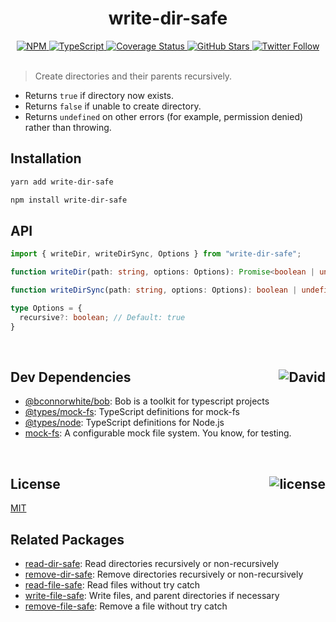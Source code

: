 <div align="center">
  <h1>write-dir-safe</h1>
  <a href="https://npmjs.com/package/write-dir-safe">
    <img alt="NPM" src="https://img.shields.io/npm/v/write-dir-safe.svg">
  </a>
  <a href="https://github.com/bconnorwhite/write-dir-safe">
    <img alt="TypeScript" src="https://img.shields.io/github/languages/top/bconnorwhite/write-dir-safe.svg">
  </a>
  <a href='https://coveralls.io/github/bconnorwhite/write-dir-safe?branch=master'>
    <img alt="Coverage Status" src="https://img.shields.io/coveralls/github/bconnorwhite/write-dir-safe.svg?branch=master">
  </a>
  <a href="https://github.com/bconnorwhite/write-dir-safe">
    <img alt="GitHub Stars" src="https://img.shields.io/github/stars/bconnorwhite/write-dir-safe?label=Stars%20Appreciated%21&style=social">
  </a>
  <a href="https://twitter.com/bconnorwhite">
    <img alt="Twitter Follow" src="https://img.shields.io/twitter/follow/bconnorwhite.svg?label=%40bconnorwhite&style=social">
  </a>
</div>

<br />

> Create directories and their parents recursively.

- Returns `true` if directory now exists.
- Returns `false` if unable to create directory.
- Returns `undefined` on other errors (for example, permission denied) rather than throwing.

## Installation

```sh
yarn add write-dir-safe
```

```sh
npm install write-dir-safe
```

## API

```ts
import { writeDir, writeDirSync, Options } from "write-dir-safe";

function writeDir(path: string, options: Options): Promise<boolean | undefined>;

function writeDirSync(path: string, options: Options): boolean | undefined;

type Options = {
  recursive?: boolean; // Default: true
}
```

<br />

<h2>Dev Dependencies<img align="right" alt="David" src="https://img.shields.io/david/dev/bconnorwhite/write-dir-safe.svg"></h2>

- [@bconnorwhite/bob](https://www.npmjs.com/package/@bconnorwhite/bob): Bob is a toolkit for typescript projects
- [@types/mock-fs](https://www.npmjs.com/package/@types/mock-fs): TypeScript definitions for mock-fs
- [@types/node](https://www.npmjs.com/package/@types/node): TypeScript definitions for Node.js
- [mock-fs](https://www.npmjs.com/package/mock-fs): A configurable mock file system.  You know, for testing.

<br />

<h2>License <img align="right" alt="license" src="https://img.shields.io/npm/l/write-dir-safe.svg"></h2>

[MIT](https://opensource.org/licenses/MIT)

## Related Packages

- [read-dir-safe](https://www.npmjs.com/package/read-dir-safe): Read directories recursively or non-recursively
- [remove-dir-safe](https://www.npmjs.com/package/remove-dir-safe): Remove directories recursively or non-recursively
- [read-file-safe](https://www.npmjs.com/package/read-file-safe): Read files without try catch
- [write-file-safe](https://www.npmjs.com/package/write-file-safe): Write files, and parent directories if necessary
- [remove-file-safe](https://www.npmjs.com/package/remove-file-safe): Remove a file without try catch
